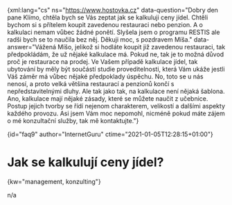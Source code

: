 
{xml:lang="cs" ns="https://www.hostovka.cz" data-question="Dobry den pane Klímo, chtěla bych se Vás zeptat jak se kalkuluji ceny jídel. Chtěli bychom si s přítelem koupit zavedenou restauraci nebo penzion. A o kalkulaci nemam vůbec žádné ponětí. Slyšela jsem o programu RESTIS ale radši bych se to naučila bez něj. Děkuji moc, s pozdravem Míša." data-answer="Vážená Míšo, jelikož si hodláte koupit již zavedenou restauraci, tak předpokládám, že už nějaké kalkulace má. Pokud ne, tak je to možná důvod proč je restaurace na prodej. Ve Vašem případě kalkulace jídel, tak ubytování by měly být součástí studie proveditelnosti, která Vám ukáže jestli Váš záměr má vůbec nějaké předpoklady úspěchu. No, toto se u nás nenosí, a proto velká většina restaurací a penzionů končí s nepředstavitelnými dluhy. Ale tak jako tak, na kalkulace není nějaká šablona. Ano, kalkulace mají nějaké zásady, které se můžete naučit z učebnice. Postup jejich tvorby se řídí nejenom charakterem, velikostí a dalšími aspekty každého provozu. Asi jsem Vám moc nepomohl, nicméně pokud máte zájem o mé konzultační služby, tak mě kontaktujte."}

{id="faq9" author="InternetGuru" ctime="2021-01-05T12:28:15+01:00"}

# Jak se kalkulují ceny jídel?

{kw="management, konzulting"}

n/a

